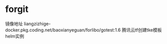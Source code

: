 # forgit
镜像地址 liangzizhige-docker.pkg.coding.net/baoxianyeguan/forlibo/gotest:1.6
腾讯云tf创建tke模板
helm实例
